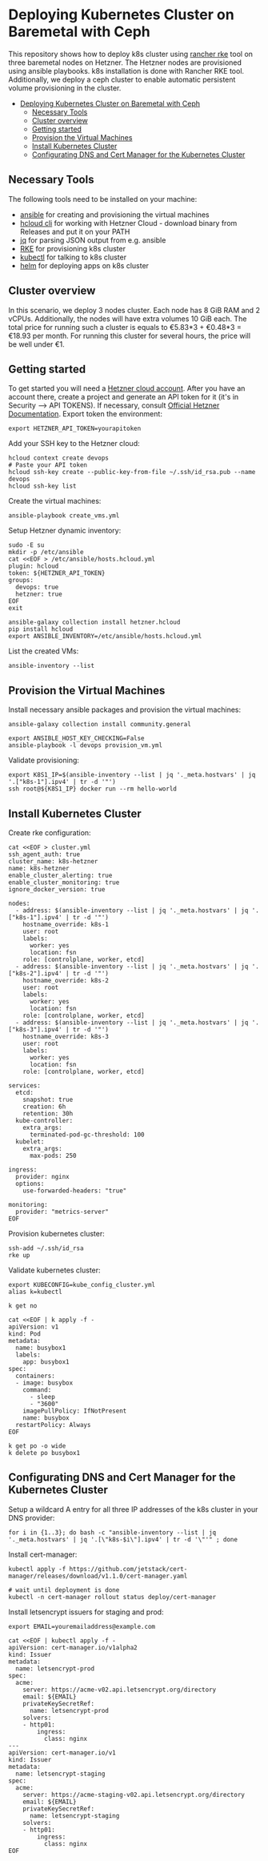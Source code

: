 # Deploying Kubernetes Cluster on Baremetal with Ceph

This repository shows how to deploy k8s cluster using [rancher rke](https://rancher.com/docs/rke/latest/en/) tool on three baremetal nodes on Hetzner. The Hetzner nodes are provisioned using ansible playbooks. k8s installation is done with Rancher RKE tool. Additionally, we deploy a ceph cluster to enable automatic persistent volume provisioning in the cluster.

- [Deploying Kubernetes Cluster on Baremetal with Ceph](#deploying-kubernetes-cluster-on-baremetal-with-ceph)
  - [Necessary Tools](#necessary-tools)
  - [Cluster overview](#cluster-overview)
  - [Getting started](#getting-started)
  - [Provision the Virtual Machines](#provision-the-virtual-machines)
  - [Install Kubernetes Cluster](#install-kubernetes-cluster)
  - [Configurating DNS and Cert Manager for the Kubernetes Cluster](#configurating-dns-and-cert-manager-for-the-kubernetes-cluster)

## Necessary Tools

The following tools need to be installed on your machine:

* [ansible](https://docs.ansible.com/ansible/latest/installation_guide/intro_installation.html) for creating and provisioning the virtual machines
* [hcloud cli](https://github.com/hetznercloud/cli) for working with Hetzner Cloud - download binary from Releases and put it on your PATH
* [jq](https://stedolan.github.io/jq/download/) for parsing JSON output from e.g. ansible
* [RKE](https://rancher.com/docs/rke/latest/en/installation/) for provisioning k8s cluster
* [kubectl](https://kubernetes.io/docs/tasks/tools/install-kubectl/) for talking to k8s cluster
* [helm](https://helm.sh/docs/intro/install/) for deploying apps on k8s cluster

## Cluster overview

In this scenario, we deploy 3 nodes cluster. Each node has 8 GiB RAM and 2 vCPUs. Additionally, the nodes will have extra volumes 10 GiB each. The total price for running such a cluster is equals to €5.83\*3 + €0.48\*3 = €18.93 per month. For running this cluster for several hours, the price will be well under €1.

## Getting started

To get started you will need a [Hetzner cloud account](https://www.hetzner.com/). After you have an account there, create a project and generate an API token for it (it's in Security --> API TOKENS). If necessary, consult [Official Hetzner Documentation](https://docs.hetzner.cloud/). Export token the environment:

```
export HETZNER_API_TOKEN=yourapitoken
```

Add your SSH key to the Hetzner cloud:

```
hcloud context create devops
# Paste your API token
hcloud ssh-key create --public-key-from-file ~/.ssh/id_rsa.pub --name devops
hcloud ssh-key list
```

Create the virtual machines:

```
ansible-playbook create_vms.yml
```

Setup Hetzner dynamic inventory:

```
sudo -E su
mkdir -p /etc/ansible
cat <<EOF > /etc/ansible/hosts.hcloud.yml
plugin: hcloud
token: ${HETZNER_API_TOKEN}
groups:
  devops: true
  hetzner: true
EOF
exit

ansible-galaxy collection install hetzner.hcloud
pip install hcloud
export ANSIBLE_INVENTORY=/etc/ansible/hosts.hcloud.yml
```

List the created VMs:

```
ansible-inventory --list
```

## Provision the Virtual Machines

Install necessary ansible packages and provision the virtual machines:

```
ansible-galaxy collection install community.general

export ANSIBLE_HOST_KEY_CHECKING=False
ansible-playbook -l devops provision_vm.yml
```

Validate provisioning:

```
export K8S1_IP=$(ansible-inventory --list | jq '._meta.hostvars' | jq '.["k8s-1"].ipv4' | tr -d '"')
ssh root@${K8S1_IP} docker run --rm hello-world
```

## Install Kubernetes Cluster

Create rke configuration:

```
cat <<EOF > cluster.yml
ssh_agent_auth: true
cluster_name: k8s-hetzner
name: k8s-hetzner
enable_cluster_alerting: true
enable_cluster_monitoring: true
ignore_docker_version: true

nodes:
  - address: $(ansible-inventory --list | jq '._meta.hostvars' | jq '.["k8s-1"].ipv4' | tr -d '"')
    hostname_override: k8s-1
    user: root
    labels:
      worker: yes
      location: fsn
    role: [controlplane, worker, etcd]
  - address: $(ansible-inventory --list | jq '._meta.hostvars' | jq '.["k8s-2"].ipv4' | tr -d '"')
    hostname_override: k8s-2
    user: root
    labels:
      worker: yes
      location: fsn
    role: [controlplane, worker, etcd]
  - address: $(ansible-inventory --list | jq '._meta.hostvars' | jq '.["k8s-3"].ipv4' | tr -d '"')
    hostname_override: k8s-3
    user: root
    labels:
      worker: yes
      location: fsn
    role: [controlplane, worker, etcd]

services:
  etcd:
    snapshot: true
    creation: 6h
    retention: 30h
  kube-controller:
    extra_args:
      terminated-pod-gc-threshold: 100
  kubelet:
    extra_args:
      max-pods: 250

ingress:
  provider: nginx
  options:
    use-forwarded-headers: "true"

monitoring:
  provider: "metrics-server"
EOF
```

Provision kubernetes cluster:

```
ssh-add ~/.ssh/id_rsa
rke up
```

Validate kubernetes cluster:

```
export KUBECONFIG=kube_config_cluster.yml
alias k=kubectl

k get no

cat <<EOF | k apply -f -
apiVersion: v1
kind: Pod
metadata:
  name: busybox1
  labels:
    app: busybox1
spec:
  containers:
  - image: busybox
    command:
      - sleep
      - "3600"
    imagePullPolicy: IfNotPresent
    name: busybox
  restartPolicy: Always
EOF

k get po -o wide
k delete po busybox1
```

## Configurating DNS and Cert Manager for the Kubernetes Cluster

Setup a wildcard A entry for all three IP addresses of the k8s cluster in your DNS provider:

```
for i in {1..3}; do bash -c "ansible-inventory --list | jq '._meta.hostvars' | jq '.[\"k8s-$i\"].ipv4' | tr -d '\"'" ; done
```

Install cert-manager:

```
kubectl apply -f https://github.com/jetstack/cert-manager/releases/download/v1.1.0/cert-manager.yaml

# wait until deployment is done
kubectl -n cert-manager rollout status deploy/cert-manager
```

Install letsencrypt issuers for staging and prod:

```
export EMAIL=youremailaddress@example.com

cat <<EOF | kubectl apply -f -
apiVersion: cert-manager.io/v1alpha2
kind: Issuer
metadata:
  name: letsencrypt-prod
spec:
  acme:
    server: https://acme-v02.api.letsencrypt.org/directory
    email: ${EMAIL}
    privateKeySecretRef:
      name: letsencrypt-prod
    solvers:
    - http01:
        ingress:
          class: nginx
---
apiVersion: cert-manager.io/v1
kind: Issuer
metadata:
  name: letsencrypt-staging
spec:
  acme:
    server: https://acme-staging-v02.api.letsencrypt.org/directory
    email: ${EMAIL}
    privateKeySecretRef:
      name: letsencrypt-staging
    solvers:
    - http01:
        ingress:
          class: nginx
EOF
```